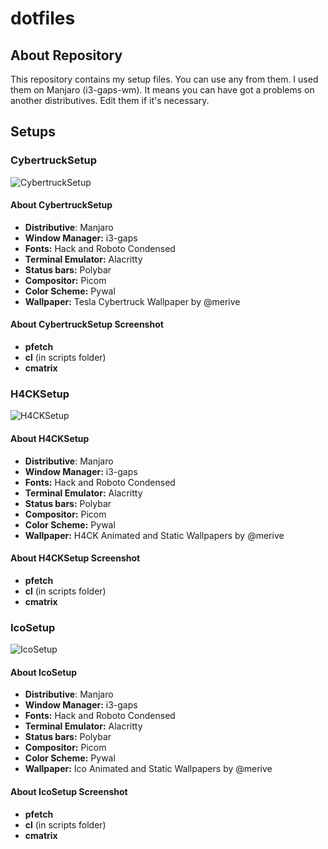 # dotfiles

## About Repository

This repository contains my setup files. 
You can use any from them.
I used them on Manjaro (i3-gaps-wm).
It means you can have got a problems on another distributives.
Edit them if it's necessary.

## Setups

### CybertruckSetup

![CybertruckSetup](https://github.com/merive-studio/dotfiles/blob/master/CybertruckSetup/setup.png)

#### About CybertruckSetup

* **Distributive**: Manjaro
* **Window Manager:** i3-gaps
* **Fonts:** Hack and Roboto Condensed
* **Terminal Emulator:** Alacritty
* **Status bars:** Polybar
* **Compositor:** Picom
* **Color Scheme:** Pywal
* **Wallpaper:** Tesla Cybertruck Wallpaper by @merive

#### About CybertruckSetup Screenshot

* **pfetch**
* **cl** (in scripts folder)
* **cmatrix**

### H4CKSetup

![H4CKSetup](https://github.com/merive-studio/dotfiles/blob/master/H4CKSetup/setup.png)

#### About H4CKSetup

* **Distributive**: Manjaro
* **Window Manager:** i3-gaps
* **Fonts:** Hack and Roboto Condensed
* **Terminal Emulator:** Alacritty
* **Status bars:** Polybar
* **Compositor:** Picom
* **Color Scheme:** Pywal
* **Wallpaper:** H4CK Animated and Static Wallpapers by @merive

#### About H4CKSetup Screenshot

* **pfetch**
* **cl** (in scripts folder)
* **cmatrix**

### IcoSetup

![IcoSetup](https://github.com/merive-studio/dotfiles/blob/master/IcoSetup/setup.png)

#### About IcoSetup

* **Distributive**: Manjaro
* **Window Manager:** i3-gaps
* **Fonts:** Hack and Roboto Condensed
* **Terminal Emulator:** Alacritty
* **Status bars:** Polybar
* **Compositor:** Picom
* **Color Scheme:** Pywal
* **Wallpaper:** Ico Animated and Static Wallpapers by @merive

#### About IcoSetup Screenshot

* **pfetch**
* **cl** (in scripts folder)
* **cmatrix**
